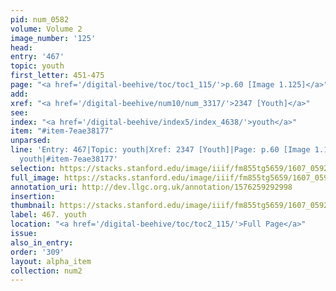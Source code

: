 ```yaml
---
pid: num_0582
volume: Volume 2
image_number: '125'
head:
entry: '467'
topic: youth
first_letter: 451-475
page: "<a href='/digital-beehive/toc/toc1_115/'>p.60 [Image 1.125]</a>"
add:
xref: "<a href='/digital-beehive/num10/num_3317/'>2347 [Youth]</a>"
see:
index: "<a href='/digital-beehive/index5/index_4638/'>youth</a>"
item: "#item-7eae38177"
unparsed:
line: 'Entry: 467|Topic: youth|Xref: 2347 [Youth]|Page: p.60 [Image 1.125]|Index:
  youth|#item-7eae38177'
selection: https://stacks.stanford.edu/image/iiif/fm855tg5659/1607_0592/342,2218,2946,902/full/0/default.jpg
full_image: https://stacks.stanford.edu/image/iiif/fm855tg5659/1607_0592/full/full/0/default.jpg
annotation_uri: http://dev.llgc.org.uk/annotation/1576259292998
insertion:
thumbnail: https://stacks.stanford.edu/image/iiif/fm855tg5659/1607_0592/342,2218,600,180/250,/0/default.jpg
label: 467. youth
location: "<a href='/digital-beehive/toc/toc2_115/'>Full Page</a>"
issue:
also_in_entry:
order: '309'
layout: alpha_item
collection: num2
---
```

